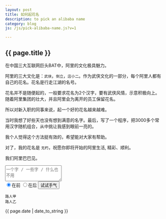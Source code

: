```yaml
---
layout: post
title: 如何起花名
description: to pick an alibaba name
category: blog
js: /js/pick-alibaba-name.js?v=1

---
```

<h2> {{ page.title }} </h2>

在中国三大互联网巨头BAT中，阿里的文化极具魅力。

阿里的三大文化是：`武侠`，`倒立`，`店小二`。作为武侠文化的一部分，每个阿里人都有自己的花名。花名是行走江湖的名号。

花名并不是随便起的，一般要求花名为2个汉字，要有武侠风情，示意积极向上。随着阿里集团的壮大，并且阿里会为离开的员工保留花名。

所以对新入职的同事来说，起一个好的花名越来越难。

当时我想了好些天也没有想到满意的名字。最后，写了一个程序，把3000多个常用汉字随机组合，从中挑让我感到眼前一亮的。

我个人觉得这个方法挺有效的，希望能对大家有帮助。

对了，我的花名是 `无朽`，祝愿你即将开始的阿里生活, 精彩、顺利。

我们阿里巴巴见。

<p class='line'></p>

<div class="row">
<div id='input-box' class="span3">
    <textarea id='input_words' rows="3" placeholder='一个字 / 一些字 / 什么也不用'></textarea>
</div>

<div id='input' class="form-inline span4">
    <label class="radio">
    <input type="radio" name="optionsRadios" id="optionsRadios1" checked=true value="1">在前</label>
    <label class="radio">
    <input type="radio" name="optionsRadios" id="optionsRadios2" value="2">在后</label>
    <button type="submit" class="btn" id='j_id_gen_list'>试试手气</button>
</div>
</div>

<p></p>
<div id='result'>
    <pre><code>路人甲
路人乙</code></pre>
</div>

<p> {{ page.date | date_to_string }} </p>
